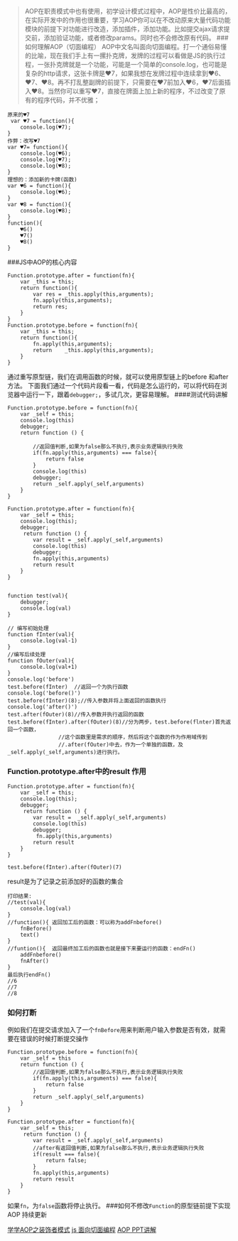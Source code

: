 
>AOP在职责模式中也有使用，初学设计模式过程中，AOP是性价比最高的，在实际开发中的作用也很重要，学习AOP你可以在不改动原来大量代码功能模块的前提下对功能进行改造，添加插件，添加功能。比如提交ajax请求提交前，添加验证功能，或者修改params。同时也不会修改原有代码。
###如何理解AOP（切面编程）
AOP中文名叫面向切面编程。打一个通俗易懂的比喻，现在我们手上有一摞扑克牌，发牌的过程可以看做是JS的执行过程，一张扑克牌就是一个功能，可能是一个简单的console.log，也可能是复杂的http请求，这张卡牌是♥️7，如果我想在发牌过程中连续拿到♥️6、♥️7、♥️8。再不打乱整副牌的前提下，只需要在♥️7前加入♥️6，♥️7后面插入♥️8。当然你可以重写♥️7，直接在牌面上加上新的程序，不过改变了原有的程序代码，并不优雅；
```
原来的♥️7
 var ♥️7 = function(){
    console.log(♥️7);
}
作弊：改写♥️7
var ♥️7= function(){
    console.log(♥️6);
    console.log(♥️7);
    console.log(♥️8);
}
理想的：添加新的卡牌(函数)
var ♥️6 = function(){
    console.log(♥️6);
}
var ♥️8 = function(){
    console.log(♥️8);
}
function(){
    ♥️6()
    ♥️7()
    ♥️8()
}
```
###JS中AOP的核心内容
```
Function.prototype.after = function(fn){
    var _this = this;
    return function(){
        var res = _this.apply(this,arguments);
        fn.apply(this,arguments);
        return res;
    }
}
Function.prototype.before = function(fn){
    var _this = this;
    return function(){
        fn.apply(this,arguments);  
        return    _this.apply(this,arguments);
    }
}
```
通过重写原型链，我们在调用函数的时候，就可以使用原型链上的before 和after方法。
下面我们通过一个代码片段看一看，代码是怎么运行的，可以将代码在浏览器中运行一下，跟着```debugger;```，多试几次，更容易理解。
####测试代码讲解
```
Function.prototype.before = function(fn){
    var _self = this;
	console.log(this)
	debugger;
    return function () {

        //返回值判断,如果为false那么不执行,表示业务逻辑执行失败
        if(fn.apply(this,arguments) === false){
            return false
        }
		console.log(this)
		debugger;
        return _self.apply(_self,arguments)
    }
}

Function.prototype.after = function(fn){
    var _self = this;
	console.log(this);
	debugger;
     return function () {
        var result = _self.apply(_self,arguments)
		console.log(this)
		debugger;
        fn.apply(this,arguments)
        return result
    }
}


function test(val){
	debugger;
    console.log(val)
}

// 编写初始处理
function fInter(val){
    console.log(val-1)
}
//编写后续处理
function fOuter(val){
    console.log(val+1)
}
console.log('before')
test.before(fInter)  //返回一个为执行函数
console.log('before()')
test.before(fInter)(8);//传入参数并将上面返回的函数执行
console.log('after()')
test.after(fOuter)(8)//传入参数并执行返回的函数
test.before(fInter).after(fOuter)(8)//分为两步，test.before(flnter)首先返回一个函数，
                //这个函数里是需求的顺序，然后将这个函数的作为作用域传到
                //.after(fOuter)中去，作为一个单独的函数，及_self.apply(_self,arguments)进行执行。
```
###  Function.prototype.after中的result  作用
```
Function.prototype.after = function(fn){
    var _self = this;
	console.log(this);
	debugger;
     return function () {
        var result =  _self.apply(_self,arguments)
		console.log(this)
		debugger;
         fn.apply(this,arguments)
        return result 
    }
}

test.before(fInter).after(fOuter)(7)
```
result是为了记录之前添加好的函数的集合
```
打印结果:
//test(val){
    console.log(val)
}
//function(){ 返回加工后的函数：可以称为addFnbefore()
    fnBefore()
    text()
}
//funtion(){  返回最终加工后的函数也就是接下来要运行的函数：endFn()
    addFnbefore()
    fnAfter()
}
最后执行endFn() 
//6
//7
//8
```
### 如何打断
例如我们在提交请求加入了一个```fnBefore```用来判断用户输入参数是否有效，就需要在错误的时候打断提交操作
```
Function.prototype.before = function(fn){
    var _self = this
    return function () {
        //返回值判断,如果为false那么不执行,表示业务逻辑执行失败
        if(fn.apply(this,arguments) === false){
            return false
        }
        return _self.apply(_self,arguments)
    }
}

Function.prototype.after = function(fn){
    var _self = this;
     return function () {
        var result = _self.apply(_self,arguments)
        //after有返回值判断,如果为false那么不执行,表示业务逻辑执行失败
        if(result === false){
            return false;
        }
        fn.apply(this,arguments)
        return result
    }
}
```
如果```fn```，为```false```函数将停止执行。
###如何不修改```Function```的原型链前提下实现AOP
持续更新


[学学AOP之装饰者模式](https://segmentfault.com/a/1190000004351323)
[js 面向切面编程](http://m.blog.csdn.net/qq_17347575/article/details/78039216)
[AOP PPT讲解](https://wenku.baidu.com/view/cf5d7f766294dd88d1d26b29.html)









